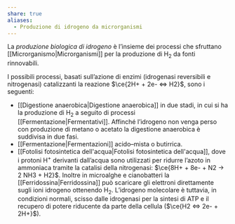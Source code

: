 ```yaml
---
share: true
aliases:
  - Produzione di idrogeno da microrganismi
---
```

La *produzione biologica di idrogeno* è l’insieme dei processi che sfruttano [[Microrganismo|Microrganismi]] per la produzione di H<sub>2</sub> da fonti rinnovabili.

I possibili processi, basati sull’azione di enzimi (idrogenasi reversibili e nitrogenasi) catalizzanti la reazione $\ce{2H+ + 2e- <=> H2}$, sono i seguenti:
- [[Digestione anaerobica|Digestione anaerobica]] in due stadi, in cui si ha la produzione di H<sub>2</sub> a seguito di processi [[Fermentazione|Fermentativi]]. Affinché l’idrogeno non venga perso con produzione di metano o acetato la digestione anaerobica è suddivisa in due fasi.
- [[Fermentazione|Fermentazioni]] acido–mista o butirrica.
- [[Fotolisi fotosintetica dell'acqua|Fotolisi fotosintetica dell'acqua]], dove i protoni H<sup>+</sup> derivanti dall’acqua sono utilizzati per ridurre l’azoto in ammoniaca tramite la catalisi della nitrogenasi: $\ce{8H+ + 8e- + N2 -> 2 NH3 + H2}$. Inoltre in microalghe e cianobatteri la [[Ferridossina|Ferridossina]] può scaricare gli elettroni direttamente sugli ioni idrogeno ottenendo H<sub>2</sub>.
  L’idrogeno molecolare è tuttavia, in condizioni normali, scisso dalle idrogenasi per la sintesi di ATP e il recupero di potere riducente da parte della cellula ($\ce{H2 <=> 2e- + 2H+}$).
